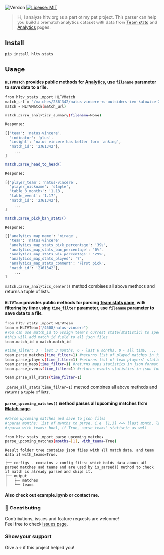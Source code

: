 <p>
  <img alt="Version" src="https://img.shields.io/badge/version-0.1.6-blue.svg?cacheSeconds=2592000" />
  <a href="#" target="_blank">
    <img alt="License: MIT" src="https://img.shields.io/badge/License-MIT-yellow.svg" />
  </a>
</p>

> Hi, I analyze hltv.org as a part of my pet project.
> This parser can help you build a prematch analytics dataset with data from [Team stats]( https://www.hltv.org/stats/teams) and [Analytics](https://www.hltv.org/betting/analytics) pages.



## Install

```sh
pip install hltv-stats
```

## Usage
#### ```HLTVMatch``` provides public methods for [Analytics](https://www.hltv.org/betting/analytics), use ```filename``` parameter to save data to a file.
```sh
from hltv_stats import HLTVMatch
match_url = "/matches/2361342/natus-vincere-vs-outsiders-iem-katowice-2023"
match = HLTVMatch(match_url)
```
```sh
match.parse_analytics_summary(filename=None)
```

```sh
Response:

[{'team': 'natus-vincere',
  'indicator': 'plus',
  'insight': 'natus vincere has better form ranking',
  'match_id': '2361342'},
    ...
]
```
```sh
match.parse_head_to_head()
```

```sh
Response:

[{'player_team': 'natus-vincere',
  'player_nickname': 's1mple',
  'table_3_months': '1.13',
  'table_event': '1.17',
  'match_id': '2361342'},
    ...
]
```
```sh
match.parse_pick_ban_stats()
```

```sh
Response:

[{'analytics_map_name': 'mirage',
  'team': 'natus-vincere',
  'analytics_map_stats_pick_percentage': '39%',
  'analytics_map_stats_ban_percentage': '0%',
  'analytics_map_stats_win_percentage': '29%',
  'analytics_map_stats_played': '7',
  'analytics_map_stats_comment': 'First pick',
  'match_id': '2361342'},
    ...
]
```
```match.parse_analytics_center()``` method combines all above methods and returns a tuple of lists.

#### ```HLTVTeam``` provides public methods for parsing [Team stats page]( https://www.hltv.org/stats/teams), with filtering by time using ```time_filter``` parameter, use ```filename``` parameter to save data to a file.
```sh
from hltv_stats import HLTVTeam
team = HLTVTeam("/4608/natus-vincere")
#You can use match_id to assign team's current state(statistic) to specific match
#this will add match_id field to all json files
team.match_id = match.match_id
```
```sh
#time_filter: 3 - last 3 months, 6 - last 6 months, 0 - all time, ...
team.parse_matches(time_filter=1) #returns list of played matches in json format
team.parse_players(time_filter=1) #returns list of team players' statistics in json format
team.parse_maps(time_filter=1) #returns maps statistics in json format
team.parse_events(time_filter=1) #returns events statistics in json format

team.parse_all_stats(time_filter=1)
```
```.parse_all_stats(time_filter=1)``` method combines all above methods and returns a tuple of lists.

#### ```parse_upcoming_matches()``` method parses all upcoming matches from [Match page](https://www.hltv.org/matches).
```sh
#Parse upcoming matches and save to json files
#:param months: list of months to parse, i.e. [1,3] <=> [last month, last 3 months]
#:param with_teams: bool, if True, parse teams' statistic as well

from hltv_stats import parse_upcoming_matches
parse_upcoming_matches(months=[1], with_teams=True)
```


```
Result folder tree contains json files with all match data, and team data if with_teams=True.
.
├── configs - contains 2 config files: which holds data about all parsed matches and teams and are used by is_parsed() method to check if match is already parsed and skips it.
├── output
│   ├── matches 
│   └── teams
```
#### Also check out example.ipynb or contact me.

### 🤝 Contributing

Contributions, issues and feature requests are welcome!<br />Feel free to check [issues page](https://github.com/a3agalyan/hltv-stats/issues). 

### Show your support

Give a ⭐️ if this project helped you!